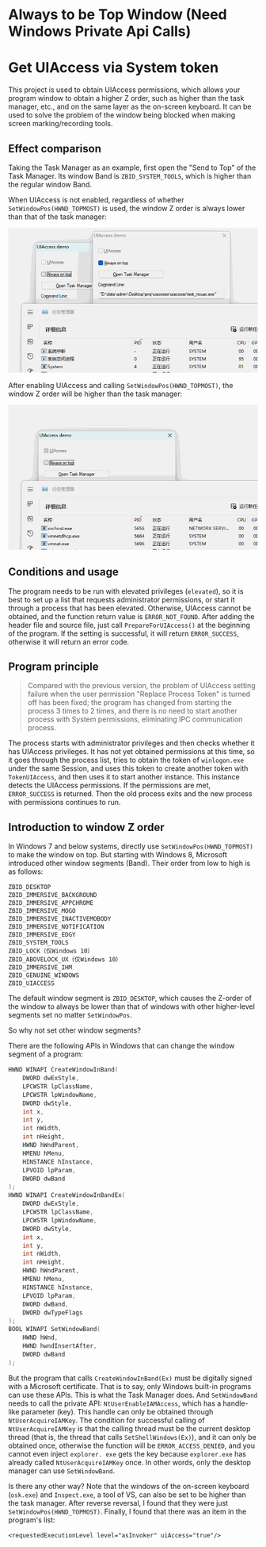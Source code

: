 # Always to be Top Window (Need Windows Private Api Calls)

# Get UIAccess via System token

This project is used to obtain UIAccess permissions, which allows your program window to obtain a higher Z order, such as higher than the task manager, etc., and on the same layer as the on-screen keyboard. It can be used to solve the problem of the window being blocked when making screen marking/recording tools.

## Effect comparison

Taking the Task Manager as an example, first open the "Send to Top" of the Task Manager. Its window Band is `ZBID_SYSTEM_TOOLS`, which is higher than the regular window Band.

When UIAccess is not enabled, regardless of whether `SetWindowPos(HWND_TOPMOST)` is used, the window Z order is always lower than that of the task manager:

![Before activation](https://github.com/TopSoftdeveloper/AlwaysTopWindow/blob/main/img/uia_off.gif?raw=true)

After enabling UIAccess and calling `SetWindowPos(HWND_TOPMOST)`, the window Z order will be higher than the task manager:

![After enabling](https://github.com/TopSoftdeveloper/AlwaysTopWindow/blob/main/img/uia_on.gif?raw=true)

## Conditions and usage

The program needs to be run with elevated privileges (`elevated`), so it is best to set up a list that requests administrator permissions, or start it through a process that has been elevated. Otherwise, UIAccess cannot be obtained, and the function return value is `ERROR_NOT_FOUND`. After adding the header file and source file, just call `PrepareForUIAccess()` at the beginning of the program. If the setting is successful, it will return `ERROR_SUCCESS`, otherwise it will return an error code.

## Program principle

> Compared with the previous version, the problem of UIAccess setting failure when the user permission "Replace Process Token" is turned off has been fixed; the program has changed from starting the process 3 times to 2 times, and there is no need to start another process with System permissions, eliminating IPC communication process.

The process starts with administrator privileges and then checks whether it has UIAccess privileges. It has not yet obtained permissions at this time, so it goes through the process list, tries to obtain the token of `winlogon.exe` under the same Session, and uses this token to create another token with `TokenUIAccess`, and then uses it to start another instance. This instance detects the UIAccess permissions. If the permissions are met, `ERROR_SUCCESS` is returned. Then the old process exits and the new process with permissions continues to run.

## Introduction to window Z order

In Windows 7 and below systems, directly use `SetWindowPos(HWND_TOPMOST)` to make the window on top. But starting with Windows 8, Microsoft introduced other window segments (Band). Their order from low to high is as follows:

```
ZBID_DESKTOP
ZBID_IMMERSIVE_BACKGROUND
ZBID_IMMERSIVE_APPCHROME
ZBID_IMMERSIVE_MOGO
ZBID_IMMERSIVE_INACTIVEMOBODY
ZBID_IMMERSIVE_NOTIFICATION
ZBID_IMMERSIVE_EDGY
ZBID_SYSTEM_TOOLS
ZBID_LOCK（仅Windows 10）
ZBID_ABOVELOCK_UX（仅Windows 10）
ZBID_IMMERSIVE_IHM
ZBID_GENUINE_WINDOWS
ZBID_UIACCESS
```

The default window segment is `ZBID_DESKTOP`, which causes the Z-order of the window to always be lower than that of windows with other higher-level segments set no matter `SetWindowPos`.

So why not set other window segments?

There are the following APIs in Windows that can change the window segment of a program:

```c
HWND WINAPI CreateWindowInBand(
	DWORD dwExStyle,
  	LPCWSTR lpClassName,
	LPCWSTR lpWindowName,
	DWORD dwStyle,
	int x,
	int y,
	int nWidth,
	int nHeight,
	HWND hWndParent,
	HMENU hMenu,
	HINSTANCE hInstance,
	LPVOID lpParam,
	DWORD dwBand
);
HWND WINAPI CreateWindowInBandEx(
	DWORD dwExStyle,
  	LPCWSTR lpClassName,
	LPCWSTR lpWindowName,
	DWORD dwStyle,
	int x,
	int y,
	int nWidth,
	int nHeight,
	HWND hWndParent,
	HMENU hMenu,
	HINSTANCE hInstance,
	LPVOID lpParam,
	DWORD dwBand,
	DWORD dwTypeFlags
);
BOOL WINAPI SetWindowBand(
	HWND hWnd, 
	HWND hwndInsertAfter, 
	DWORD dwBand
);
```

But the program that calls `CreateWindowInBand(Ex)` must be digitally signed with a Microsoft certificate. That is to say, only Windows built-in programs can use these APIs. This is what the Task Manager does. And `SetWindowBand` needs to call the private API: `NtUserEnableIAMAccess`, which has a handle-like parameter (key). This handle can only be obtained through `NtUserAcquireIAMKey`. The condition for successful calling of `NtUserAcquireIAMKey` is that the calling thread must be the current desktop thread (that is, the thread that calls `SetShellWindows(Ex)`), and it can only be obtained once, otherwise the function will be `ERROR_ACCESS_DENIED`, and you cannot even inject `explorer. exe` gets the key because `explorer.exe` has already called `NtUserAcquireIAMKey` once. In other words, only the desktop manager can use `SetWindowBand`.

Is there any other way? Note that the windows of the on-screen keyboard (`osk.exe`) and `Inspect.exe`, a tool of VS, can also be set to be higher than the task manager. After reverse reversal, I found that they were just `SetWindowPos(HWND_TOPMOST)`. Finally, I found that there was an item in the program's list:

```
<requestedExecutionLevel level="asInvoker" uiAccess="true"/>
```
